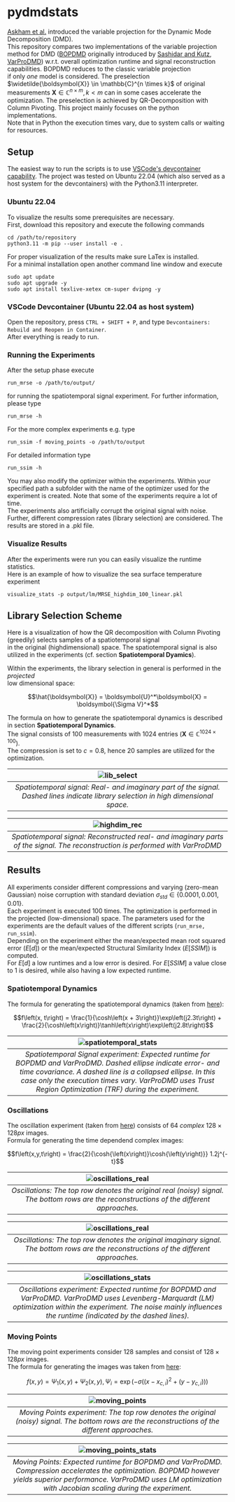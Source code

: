 # pydmdstats
[Askham et al.](https://epubs.siam.org/doi/abs/10.1137/M1124176) introduced the variable projection for the Dynamic Mode Decomposition (DMD).\
This repository compares two implementations of the variable projection method for DMD ([BOPDMD](https://github.com/PyDMD/PyDMD/blob/master/pydmd/bopdmd.py) originally introduced by [Sashidar and Kutz](https://royalsocietypublishing.org/doi/abs/10.1098/rsta.2021.0199), [VarProDMD](https://github.com/greinerth/PyDMD/blob/feature/varpro/pydmd/varprodmd.py)) 
w.r.t. overall optimization runtime and signal reconstruction capabilities.
BOPDMD reduces to the classic variable projection\
if only *one* model is considered. The preselection $\widetilde{\boldsymbol{X}} \in \mathbb{C}^{n \times k}$ of original measurements $\boldsymbol{X} \in \mathbb{C}^{n \times m}, k < m$ can in some cases accelerate the optimization. The preselection is achieved by QR-Decomposition with Column Pivoting. This project mainly focuses on the python implementations.\
Note that in Python the execution times vary, due to system calls or waiting for resources.

## Setup
The easiest way to run the scripts is to use [VSCode's devcontainer capability](https://code.visualstudio.com/docs/devcontainers/containers). The project was tested on Ubuntu 22.04 (which also served as a host system for the devcontainers) with the Python3.11 interpreter.

### Ubuntu 22.04
To visualize the results some prerequisites are necessary.\
First, download this repository and execute the following commands 
```
cd /path/to/repository
python3.11 -m pip --user install -e .
```
For proper visualization of the results make sure LaTex is installed.\
For a minimal installation open another command line window and execute
```
sudo apt update
sudo apt upgrade -y
sudo apt install texlive-xetex cm-super dvipng -y
```
### VSCode Devcontainer (Ubuntu 22.04 as host system)
Open the repository, press `CTRL + SHIFT + P`, and type `Devcontainers: Rebuild and Reopen in Container`.\
After everything is ready to run.

### Running the Experiments
After the setup phase execute
```
run_mrse -o /path/to/output/
```
for running the spatiotemporal signal experiment.
For further information, please type
```
run_mrse -h
```
For the more complex experiments e.g. type
```
run_ssim -f moving_points -o /path/to/output
```
For detailed information type
```
run_ssim -h
```
You may also modify the optimizer within the experiments. Within your specified path a subfolder with the name of the optimizer used for the experiment is created.
Note that some of the experiments require a lot of time.\
The experiments also artificially corrupt the original signal with noise. Further, different compression rates (library selection) are considered.
The results are stored in a .pkl file.

### Visualize Results
After the experiments were run you can easily visualize the runtime statistics.\
Here is an example of how to visualize the sea surface temperature experiment
```
visualize_stats -p output/lm/MRSE_highdim_100_linear.pkl
```
## Library Selection Scheme
Here is a visualization of how the QR decomposition with Column Pivoting (greedily) selects samples of a spatiotemporal signal\
in the original (highdimensional) space. The spatiotemporal signal is also utilized in the experiments (cf. section **Spatiotemporal Dyamics**).

Within the experiments, the library selection in general is performed in the *projected*\
low dimensional space:
```math
\hat{\boldsymbol{X}} = \boldsymbol{U}^*\boldsymbol{X} = \boldsymbol{\Sigma V}^*
```
The formula on how to generate the spatiotemporal dynamics is described in section **Spatiotemporal Dynamics**.\
The signal consists of $100$ measurements with $1024$ entries $\left(\boldsymbol{X} \in \mathbb{C}^{1024 \times 100}\right)$.\
The compression is set to $c = 0.8$, hence $20$ samples are utilized for the optimization.

|![lib_select](./figures/varprodmd_highdim_library.png)|
|:--:|
|*Spatiotemporal signal: Real- and imaginary part of the signal. Dashed lines indicate library selection in high dimensional space.*|

|![highdim_rec](./figures/varprodmd_highdim_library_rec.png)|
|:--:|
|*Spatiotemporal signal: Reconstructed real- and imaginary parts of the signal. The reconstruction is performed with VarProDMD*|

## Results
All experiments consider different compressions and varying (zero-mean Gaussian) noise corruption with standard deviation $\sigma_{std} \in \{0.0001, 0.001, 0.01\}$.\
Each experiment is executed 100 times. The optimization is performed in the projected (low-dimensional) space.
The parameters used for the experiments are the default values of the different scripts (`run_mrse, run_ssim`).\
Depending on the experiment either the mean/expected mean root squared error ($E\left[d\right]$) or the mean/expected Structural Similarity Index ($E\left[SSIM\right]$) is computed.\
For $E\left[d\right]$ a low runtimes and a low error is desired. For $E\left[SSIM\right]$ a value close to 1 is desired, while also having a low expected runtime.

### Spatiotemporal Dynamics
The formula for generating the spatiotemporal dynamics (taken from [here](https://epubs.siam.org/doi/book/10.1137/1.9781611974508)):
```math
f\left(x, t\right) = \frac{1}{\cosh\left(x + 3\right)}\exp\left(j2.3t\right) + \frac{2}{\cosh\left(x\right)}\tanh\left(x\right)\exp\left(j2.8t\right)
```
|![spatiotemporal_stats](./figures/highdim_stats.png)|
|:-:|
|*Spatiotemporal Signal experiment: Expected runtime for BOPDMD and VarProDMD. Dashed ellipse indicate error- and time covariance. A dashed line is a collapsed ellipse. In this case only the execution times vary. VarProDMD uses Trust Region Optimization (TRF) during the experiment.*|

### Oscillations
The oscillation experiment (taken from [here](https://github.com/PyDMD/PyDMD/blob/master/tutorials/tutorial2/tutorial-2-adv-dmd.ipynb)) consists of $64$ *complex* $128 \times 128 px$ images.\
Formula for generating the time dependend complex images:

```math
f\left(x,y,t\right) = \frac{2}{\cosh{\left(x\right)}\cosh{\left(y\right)}} 1.2j^{-t}
```

|![oscillations_real](./figures/complex2d_real.png)|
|:-:|
|*Oscillations: The top row denotes the original real (noisy) signal. The bottom rows are the reconstructions of the different approaches.*|

|![oscillations_real](./figures/complex2d_imag.png)|
|:-:|
|*Oscillations: The top row denotes the original imaginary signal. The bottom rows are the reconstructions of the different approaches.*|

|![oscillations_stats](./figures/complex2d_stats.png)|
|:-:|
|*Oscillations experiment: Expected runtime for BOPDMD and VarProDMD. VarProDMD uses Levenberg-Marquardt (LM) optimization within the experiment. The noise mainly influences the runtime (indicated by the dashed lines).*|

### Moving Points
The moving point experiments consider $128$ samples and consist of $128 \times 128 px$ images.\
The formula for generating the images was taken from [here](https://epubs.siam.org/doi/abs/10.1137/15M1023543):
```math
f\left(x, y\right) = \Psi_1\left(x, y\right) + \Psi_2\left(x, y\right), \Psi_i = \exp{\left(-\sigma\left(\left(x - x_{c,i}\right)^2 + \left(y - y_{c,i}\right)\right)\right)}
```
|![moving_points](./figures/moving_points.png)|
|:-:|
|*Moving Points experiment: The top row denotes the original (noisy) signal. The bottom rows are the reconstructions of the different approaches.*|

|![moving_points_stats](./figures/moving_points_stats.png)|
|:-:|
|*Moving Points: Expected runtime for BOPDMD and VarProDMD. Compression accelerates the optimization. BOPDMD however yields superior performance. VarProDMD uses LM optimization with Jacobian scaling during the experiment.*|

